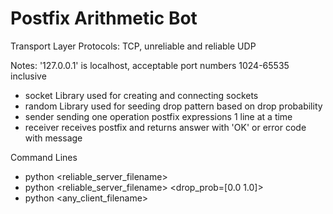# Postfix Arithmetic Bot
Transport Layer Protocols: TCP, unreliable and reliable UDP

Notes: '127.0.0.1' is localhost, acceptable port numbers 1024-65535 inclusive

- socket Library used for creating and connecting sockets
- random Library used for seeding drop pattern based on drop probability
- sender sending one operation postfix expressions 1 line at a time
- receiver receives postfix and returns answer with 'OK' or error code with message

Command Lines
- python <reliable_server_filename>
- python <reliable_server_filename> <drop_prob=[0.0 1.0]> <seed>
- python <any_client_filename> <txtfile>

